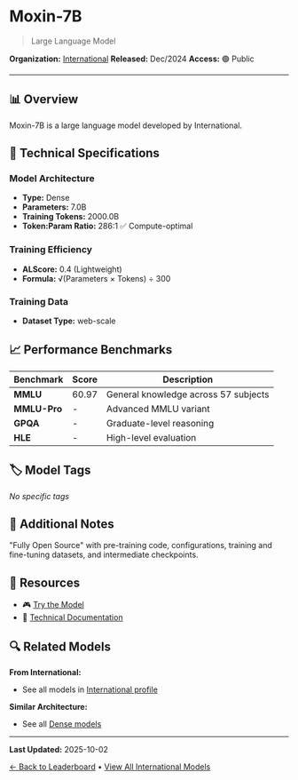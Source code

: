 # Moxin-7B

> Large Language Model

**Organization:** [International](../../labs/international.md)
**Released:** Dec/2024
**Access:** 🟢 Public

---

## 📊 Overview

Moxin-7B is a large language model developed by International.

## 🔧 Technical Specifications

### Model Architecture
- **Type:** Dense
- **Parameters:** 7.0B
- **Training Tokens:** 2000.0B
- **Token:Param Ratio:** 286:1 ✅ Compute-optimal

### Training Efficiency
- **ALScore:** 0.4 (Lightweight)
- **Formula:** √(Parameters × Tokens) ÷ 300

### Training Data
- **Dataset Type:** web-scale

## 📈 Performance Benchmarks

| Benchmark | Score | Description |
|-----------|-------|-------------|
| **MMLU** | 60.97 | General knowledge across 57 subjects |
| **MMLU-Pro** | - | Advanced MMLU variant |
| **GPQA** | - | Graduate-level reasoning |
| **HLE** | - | High-level evaluation |

## 🏷️ Model Tags

_No specific tags_

## 📝 Additional Notes

"Fully Open Source" with pre-training code, configurations, training and fine-tuning datasets, and intermediate checkpoints.

## 🔗 Resources

- 🎮 [Try the Model](https://github.com/moxin-org/Moxin-LLM)
- 📄 [Technical Documentation](https://arxiv.org/abs/2412.06845)

## 🔍 Related Models

**From International:**
- See all models in [International profile](../../labs/international.md)

**Similar Architecture:**
- See all [Dense models](../../architectures/dense.md)

---

**Last Updated:** 2025-10-02

[← Back to Leaderboard](../../README.md) • [View All International Models](../../labs/international.md)
